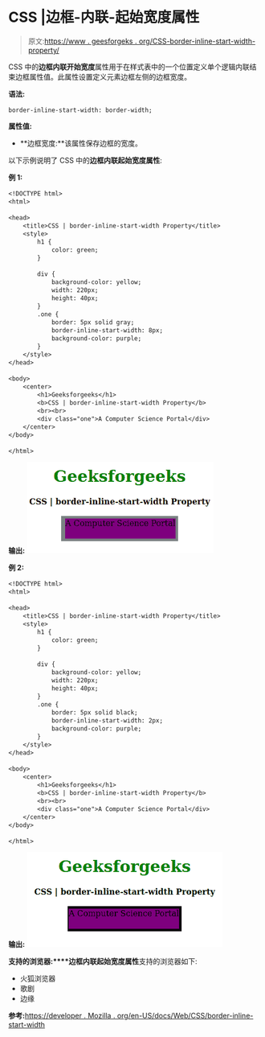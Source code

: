 # CSS |边框-内联-起始宽度属性

> 原文:[https://www . geesforgeks . org/CSS-border-inline-start-width-property/](https://www.geeksforgeeks.org/css-border-inline-start-width-property/)

CSS 中的**边框内联开始宽度**属性用于在样式表中的一个位置定义单个逻辑内联结束边框属性值。此属性设置定义元素边框左侧的边框宽度。

**语法:**

```
border-inline-start-width: border-width;
```

**属性值:**

*   **边框宽度:**该属性保存边框的宽度。

以下示例说明了 CSS 中的**边框内联起始宽度属性**:

**例 1:**

```
<!DOCTYPE html>
<html>

<head>
    <title>CSS | border-inline-start-width Property</title>
    <style>
        h1 {
            color: green;
        }

        div {
            background-color: yellow;
            width: 220px;
            height: 40px;
        }
        .one {
            border: 5px solid gray;
            border-inline-start-width: 8px;
            background-color: purple;
        }
    </style>
</head>

<body>
    <center>
        <h1>Geeksforgeeks</h1>
        <b>CSS | border-inline-start-width Property</b>
        <br><br>
        <div class="one">A Computer Science Portal</div>
    </center>
</body>

</html>
```

**输出:**
![](img/8a306fc3282651216c3065ce21f029a4.png)

**例 2:**

```
<!DOCTYPE html>
<html>

<head>
    <title>CSS | border-inline-start-width Property</title>
    <style>
        h1 {
            color: green;
        }

        div {
            background-color: yellow;
            width: 220px;
            height: 40px;
        }
        .one {
            border: 5px solid black;
            border-inline-start-width: 2px;
            background-color: purple;
        }
    </style>
</head>

<body>
    <center>
        <h1>Geeksforgeeks</h1>
        <b>CSS | border-inline-start-width Property</b>
        <br><br>
        <div class="one">A Computer Science Portal</div>
    </center>
</body>

</html>
```

**输出:**
![](img/235416744d925568b14ae76ac05529cb.png)

**支持的浏览器:****边框内联起始宽度属性**支持的浏览器如下:

*   火狐浏览器
*   歌剧
*   边缘

**参考:**[https://developer . Mozilla . org/en-US/docs/Web/CSS/border-inline-start-width](https://developer.mozilla.org/en-US/docs/Web/CSS/border-inline-start-width)